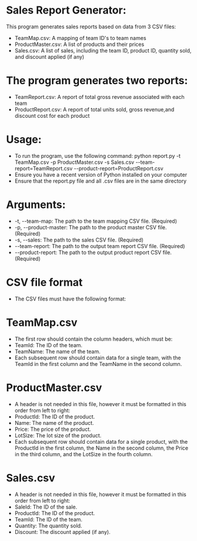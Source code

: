 # Sales Report Generator:
This program generates sales reports based on data from 3 CSV files:
- TeamMap.csv: A mapping of team ID's to team names
- ProductMaster.csv: A list of products and their prices
- Sales.csv: A list of sales, including the team ID, product ID, quantity sold, and discount applied (if any)

# The program generates two reports:
- TeamReport.csv: A report of total gross revenue associated with each team
- ProductReport.csv: A report of total units sold, gross revenue,and discount cost for each product

# Usage:
- To run the program, use the following command:
python report.py -t TeamMap.csv -p ProductMaster.csv -s Sales.csv --team-report=TeamReport.csv --product-report=ProductReport.csv
- Ensure you have a recent version of Python installed on your computer
- Ensure that the report.py file and all .csv files are in the same directory

# Arguments:
- -t, --team-map: The path to the team mapping CSV file. (Required)
- -p, --product-master: The path to the product master CSV file. (Required)
- -s, --sales: The path to the sales CSV file. (Required)
- --team-report: The path to the output team report CSV file. (Required)
- --product-report: The path to the output product report CSV file. (Required)

# CSV file format
- The CSV files must have the following format:

# TeamMap.csv
- The first row should contain the column headers, which must be:
- TeamId: The ID of the team.
- TeamName: The name of the team.
- Each subsequent row should contain data for a single team, with the TeamId in the first column and the TeamName in the second column.

# ProductMaster.csv
- A header is not needed in this file, however it must be formatted in this order from left to right:
- ProductId: The ID of the product.
- Name: The name of the product.
- Price: The price of the product.
- LotSize: The lot size of the product.
- Each subsequent row should contain data for a single product, with the ProductId in the first column, the Name in the second column, the Price in the third column, and the LotSize in the fourth column.

# Sales.csv
- A header is not needed in this file, however it must be formatted in this order from left to right:
- SaleId: The ID of the sale.
- ProductId: The ID of the product.
- TeamId: The ID of the team.
- Quantity: The quantity sold.
- Discount: The discount applied (if any).

